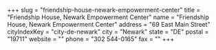 +++
slug = "friendship-house-newark-empowerment-center"
title = "Friendship House, Newark Empowerment Center"
name = "Friendship House, Newark Empowerment Center"
address = "69 East Main Street"
cityIndexKey = "city-de-newark"
city = "Newark"
state = "DE"
postal = "19711"
website = ""
phone = "302 544-0165"
fax = ""
+++
